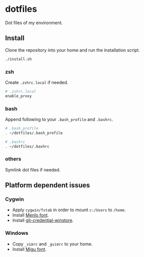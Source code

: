 dotfiles
========

Dot files of my environment.


Install
-------

Clone the repository into your home and run the installation script.

```zsh
./install.sh
```


### zsh

Create `.zshrc.local` if needed.

```zsh
# .zshrc.local
enable_proxy
```


### bash

Append following to your `.bash_profile` and `.bashrc`.

```bash
# .bash_profile
. ~/dotfiles/.bash_profile

# .bashrc
. ~/dotfiles/.bashrc
```


### others

Symlink dot files if needed.


Platform dependent issues
-------------------------

### Cygwin

* Apply `cygwin/fstab` in order to mount `c:/Users` to `/home`.
* Install [Menlo font](https://github.com/hbin/top-programming-fonts).
* Install [git-credential-winstore](http://gitcredentialstore.codeplex.com).


### Windows

* Copy `_vimrc` and `_gvimrc` to your home.
* Install [Migu font](http://mix-mplus-ipa.sourceforge.jp/migu/).

